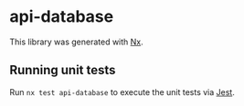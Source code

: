 # api-database

This library was generated with [Nx](https://nx.dev).

## Running unit tests

Run `nx test api-database` to execute the unit tests via
[Jest](https://jestjs.io).
